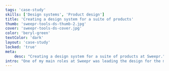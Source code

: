 ```yaml
---
tags: 'case-study'
skills: ['Design systems', 'Product design']
title: 'Creating a design system for a suite of products'
thumb: 'sweepr-tools-ds-thumb-2.jpg'
cover: 'sweepr-tools-ds-cover.jpg'
color: 'beryl-green'
textColor: 'dark'
layout: 'case-study'
locked: 'true'
meta:
    desc: "Creating a design system for a suite of products at Sweepr."
intro: "One of my main roles at Sweepr was leading the design for the mobile experience. This involved designing a customer support experience that user’s would use within their own homes to self-diagnose and fix their home technology problems. "
---
```

